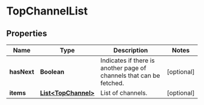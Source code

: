 

# TopChannelList


## Properties

| Name | Type | Description | Notes |
|------------ | ------------- | ------------- | -------------|
|**hasNext** | **Boolean** | Indicates if there is another page of channels that can be fetched. |  [optional] |
|**items** | [**List&lt;TopChannel&gt;**](TopChannel.md) | List of channels. |  [optional] |



